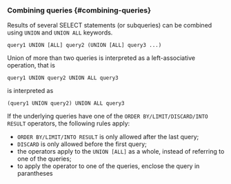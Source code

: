 ### Combining queries {#combining-queries}

Results of several SELECT statements (or subqueries) can be combined using `UNION` and `UNION ALL` keywords.
```yql
query1 UNION [ALL] query2 (UNION [ALL] query3 ...)
```
Union of more than two queries is interpreted as a left-associative operation, that is

```yql
query1 UNION query2 UNION ALL query3
```
is interpreted as
```yql
(query1 UNION query2) UNION ALL query3
```

If the underlying queries have one of the `ORDER BY/LIMIT/DISCARD/INTO RESULT` operators, the following rules apply:
* `ORDER BY/LIMIT/INTO RESULT` is only allowed after the last query;
* `DISCARD` is only allowed before the first query;
* the operators apply to the `UNION [ALL]` as a whole, instead of referring to one of the queries;
* to apply the operator to one of the queries, enclose the query in parantheses
